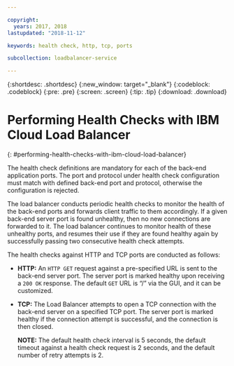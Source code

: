 ```yaml
---

copyright:
  years: 2017, 2018
lastupdated: "2018-11-12"

keywords: health check, http, tcp, ports

subcollection: loadbalancer-service

---
```


{:shortdesc: .shortdesc}
{:new_window: target="_blank"}
{:codeblock: .codeblock}
{:pre: .pre}
{:screen: .screen}
{:tip: .tip}
{:download: .download}

# Performing Health Checks with IBM Cloud Load Balancer
{: #performing-health-checks-with-ibm-cloud-load-balancer}

The health check definitions are mandatory for each of the back-end application ports. The port and protocol under health check configuration must match with defined back-end port and protocol, otherwise the configuration is rejected.

The load balancer conducts periodic health checks to monitor the health of the back-end ports and forwards client traffic to them accordingly. If a given back-end server port is found unhealthy, then no new connections are forwarded to it. The load balancer continues to monitor health of these unhealthy ports, and resumes their use if they are found healthy again by successfully passing two consecutive health check attempts.

The health checks against HTTP and TCP ports are conducted as follows:

* **HTTP:** An `HTTP GET` request against a pre-specified URL is sent to the back-end server port. The server port is marked healthy upon receiving a `200 OK` response. The default `GET` URL is “/” via the GUI, and it can be customized.

* **TCP:** The Load Balancer attempts to open a TCP connection with the back-end server on a specified TCP port. The server port is marked healthy if the connection attempt is successful, and the connection is then closed.

	**NOTE:** The default health check interval is 5 seconds, the default timeout against a health check request is 2 seconds, and the default number of retry attempts is 2.
